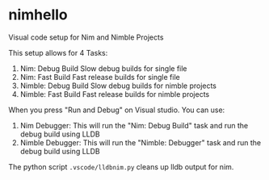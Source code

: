 # nimhello

Visual code setup for Nim and Nimble Projects

This setup allows for 4 Tasks:

1) Nim: Debug Build           Slow debug builds for single file
2) Nim: Fast Build            Fast release builds for single file
3) Nimble: Debug Build        Slow debug builds for nimble projects
4) Nimble: Fast Build         Fast release builds for nimble projects

When you press "Run and Debug" on Visual studio. You can use:

1) Nim Debugger: This will run the "Nim: Debug Build" task and run the debug build using LLDB
2) Nimble Debugger: This will run the "Nimble: Debugger" task and run the debug build using LLDB

The python script `.vscode/lldbnim.py` cleans up lldb output for nim.
